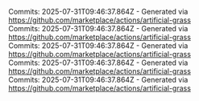 Commits: 2025-07-31T09:46:37.864Z - Generated via https://github.com/marketplace/actions/artificial-grass
<br>
Commits: 2025-07-31T09:46:37.864Z - Generated via https://github.com/marketplace/actions/artificial-grass
<br>
Commits: 2025-07-31T09:46:37.864Z - Generated via https://github.com/marketplace/actions/artificial-grass
<br>
Commits: 2025-07-31T09:46:37.864Z - Generated via https://github.com/marketplace/actions/artificial-grass
<br>
Commits: 2025-07-31T09:46:37.864Z - Generated via https://github.com/marketplace/actions/artificial-grass
<br>
